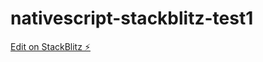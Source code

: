 # nativescript-stackblitz-test1

[Edit on StackBlitz ⚡️](https://stackblitz.com/edit/nativescript-stackblitz-templates-rpvc1g)